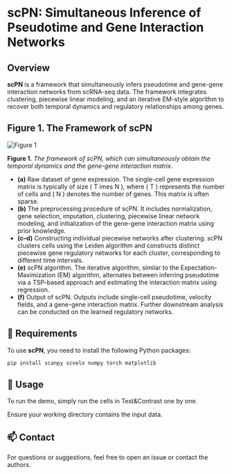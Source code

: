 # scPN: Simultaneous Inference of Pseudotime and Gene Interaction Networks

## Overview

**scPN** is a framework that simultaneously infers pseudotime and gene-gene interaction networks from scRNA-seq data. The framework integrates clustering, piecewise linear modeling, and an iterative EM-style algorithm to recover both temporal dynamics and regulatory relationships among genes.

## Figure 1. The Framework of scPN

![Figure 1](./pipline_revised.png)

**Figure 1.** *The framework of scPN, which can simultaneously obtain the temporal dynamics and the gene-gene interaction matrix.*

- **(a)** Raw dataset of gene expression. The single-cell gene expression matrix is typically of size \( T 	imes N \), where \( T \) represents the number of cells and \( N \) denotes the number of genes. This matrix is often sparse.
- **(b)** The preprocessing procedure of scPN. It includes normalization, gene selection, imputation, clustering, piecewise linear network modeling, and initialization of the gene-gene interaction matrix using prior knowledge.
- **(c–d)** Constructing individual piecewise networks after clustering. scPN clusters cells using the Leiden algorithm and constructs distinct piecewise gene regulatory networks for each cluster, corresponding to different time intervals.
- **(e)** scPN algorithm. The iterative algorithm, similar to the Expectation-Maximization (EM) algorithm, alternates between inferring pseudotime via a TSP-based approach and estimating the interaction matrix using regression.
- **(f)** Output of scPN. Outputs include single-cell pseudotime, velocity fields, and a gene-gene interaction matrix. Further downstream analysis can be conducted on the learned regulatory networks.

## 🔧 Requirements

To use **scPN**, you need to install the following Python packages:

```bash
pip install scanpy scvelo numpy torch matplotlib
```

## 🚀 Usage

To run the demo, simply run the cells in Test&Contrast one by one.

Ensure your working directory contains the input data.

## 📫 Contact

For questions or suggestions, feel free to open an issue or contact the authors.
